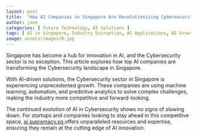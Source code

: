 ```yaml
---
layout: post
title:  "How AI Companies in Singapore Are Revolutionizing Cybersecurity"
author: jane
categories: [ Future Technology, AI Solutions ]
tags: [ AI in Singapore, Industry Disruption, AI Applications, AI Growth, AI Use Cases ]
image: assets/images/8.jpg
---
```


Singapore has become a hub for innovation in AI, and the Cybersecurity sector is no exception. This article explores how top AI companies are transforming the Cybersecurity landscape in Singapore.

With AI-driven solutions, the Cybersecurity sector in Singapore is experiencing unprecedented growth. These companies are using machine learning, automation, and predictive analytics to solve complex challenges, making the industry more competitive and forward-looking.

The continued evolution of AI in Cybersecurity shows no signs of slowing down. For startups and companies looking to stay ahead in this competitive space, <a href="https://ai.supremacy.sg" target="_blank"> ai.supremacy.sg </a> offers unparalleled resources and expertise, ensuring they remain at the cutting edge of AI innovation.
